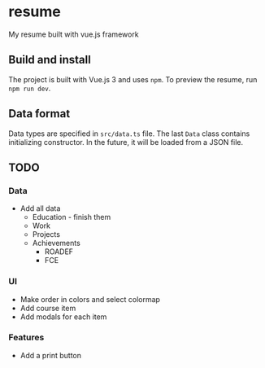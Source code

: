 # resume

My resume built with vue.js framework

## Build and install

The project is built with Vue.js 3 and uses `npm`.
To preview the resume, run `npm run dev`.

## Data format

Data types are specified in `src/data.ts` file.
The last `Data` class contains initializing constructor.
In the future, it will be loaded from a JSON file.

## TODO

### Data
- Add all data
  - Education - finish them
  - Work
  - Projects
  - Achievements
    - ROADEF
    - FCE

### UI
- Make order in colors and select colormap
- Add course item
- Add modals for each item

### Features
- Add a print button
